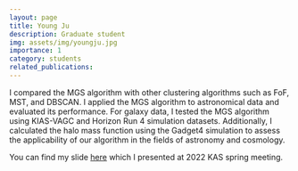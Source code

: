 ```yaml
---
layout: page
title: Young Ju
description: Graduate student
img: assets/img/youngju.jpg
importance: 1
category: students
related_publications:
---
```



I compared the MGS algorithm with other clustering algorithms such as FoF, MST, and DBSCAN. I applied the MGS algorithm to astronomical data and evaluated its performance. For galaxy data, I tested the MGS algorithm using KIAS-VAGC and Horizon Run 4 simulation datasets. Additionally, I calculated the halo mass function using the Gadget4 simulation to assess the applicability of our algorithm in the fields of astronomy and cosmology.

You can find my slide <a href="https://drive.google.com/file/d/19bjLPfE2IfHtKy_5TxgoA6_4BRFBpyp4/view">here</a> which I presented at 2022 KAS spring meeting. 

